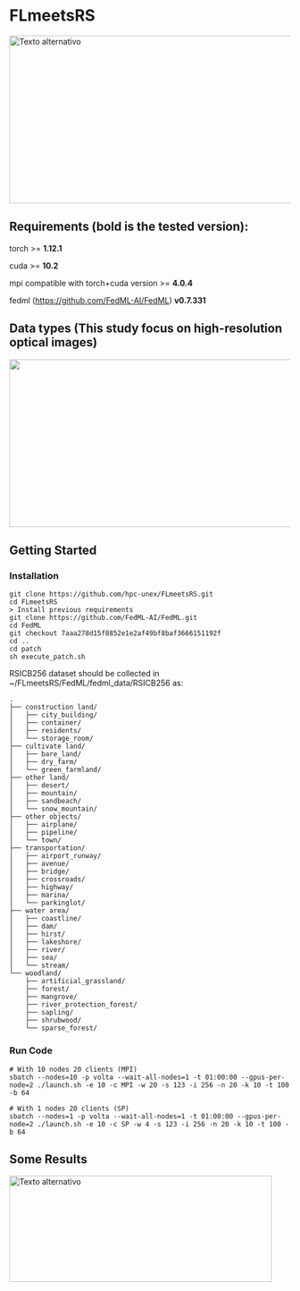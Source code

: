 # FLmeetsRS
<img src="https://github.com/hpc-unex/FLmeetsRS/assets/36038967/d8475c26-5968-4386-a7e6-c01b624d9ef2" alt="Texto alternativo" style="width:600px;height:300px;">

## Requirements (bold is the tested version):

torch >= **1.12.1**

cuda >= **10.2**

mpi compatible with torch+cuda version >= **4.0.4**

fedml (https://github.com/FedML-AI/FedML) **v0.7.331**

## Data types (This study focus on high-resolution optical images)

<img src="https://github.com/hpc-unex/FLmeetsRS/assets/36038967/a4018816-e3af-496d-a081-973ab73cdf31" style="width:600px;height:300px;">



## Getting Started
### Installation

```
git clone https://github.com/hpc-unex/FLmeetsRS.git
cd FLmeetsRS
> Install previous requirements
git clone https://github.com/FedML-AI/FedML.git
cd FedML
git checkout 7aaa278d15f8852e1e2af49bf8baf3666151192f
cd ..
cd patch
sh execute_patch.sh
```

RSICB256 dataset should be collected in ~/FLmeetsRS/FedML/fedml_data/RSICB256 as:
```
.
├── construction land/
│   ├── city_building/
│   ├── container/
│   ├── residents/
│   └── storage_room/
├── cultivate land/
│   ├── bare_land/
│   ├── dry_farm/
│   └── green_farmland/
├── other land/
│   ├── desert/
│   ├── mountain/
│   ├── sandbeach/
│   └── snow_mountain/
├── other objects/
│   ├── airplane/
│   ├── pipeline/
│   └── town/
├── transportation/
│   ├── airport_runway/
│   ├── avenue/
│   ├── bridge/
│   ├── crossroads/
│   ├── highway/
│   ├── marina/
│   └── parkinglot/
├── water area/
│   ├── coastline/
│   ├── dam/
│   ├── hirst/
│   ├── lakeshore/
│   ├── river/
│   ├── sea/
│   └── stream/
└── woodland/
    ├── artificial_grassland/
    ├── forest/
    ├── mangrove/
    ├── river_protection_forest/
    ├── sapling/
    ├── shrubwood/
    └── sparse_forest/
```
### Run Code

```
# With 10 nodes 20 clients (MPI)
sbatch --nodes=10 -p volta --wait-all-nodes=1 -t 01:00:00 --gpus-per-node=2 ./launch.sh -e 10 -c MPI -w 20 -s 123 -i 256 -n 20 -k 10 -t 100 -b 64

# With 1 nodes 20 clients (SP)
sbatch --nodes=1 -p volta --wait-all-nodes=1 -t 01:00:00 --gpus-per-node=2 ./launch.sh -e 10 -c SP -w 4 -s 123 -i 256 -n 20 -k 10 -t 100 -b 64
```

## Some Results

<img src="https://github.com/hpc-unex/FLmeetsRS/assets/36038967/99a4e49f-3290-4921-b54f-d5d06c0935a5" alt="Texto alternativo" style="width:470px;height:190px;">



